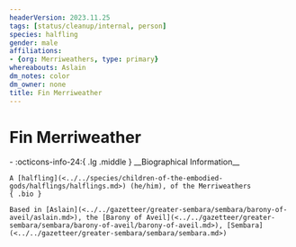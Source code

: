 ```yaml
---
headerVersion: 2023.11.25
tags: [status/cleanup/internal, person]
species: halfling
gender: male
affiliations:
- {org: Merriweathers, type: primary}
whereabouts: Aslain
dm_notes: color
dm_owner: none
title: Fin Merriweather
---
```

# Fin Merriweather
<div class="grid cards ext-narrow-margin ext-one-column" markdown>
- :octicons-info-24:{ .lg .middle } __Biographical Information__

    A [halfling](<../../species/children-of-the-embodied-gods/halflings/halflings.md>) (he/him), of the Merriweathers  
    { .bio }

    Based in [Aslain](<../../gazetteer/greater-sembara/sembara/barony-of-aveil/aslain.md>), the [Barony of Aveil](<../../gazetteer/greater-sembara/sembara/barony-of-aveil/barony-of-aveil.md>), [Sembara](<../../gazetteer/greater-sembara/sembara/sembara.md>)
</div>


